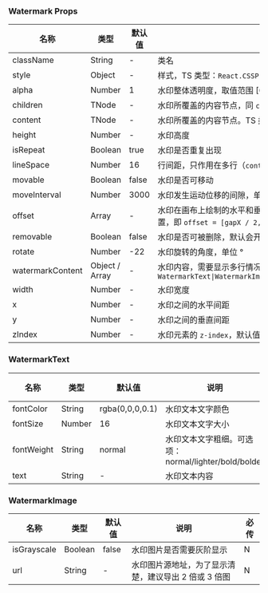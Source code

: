 ### Watermark Props

名称 | 类型 | 默认值 | 说明 | 必传
-- | -- | -- | -- | --
className | String | - | 类名 | N
style | Object | - | 样式，TS 类型：`React.CSSProperties` | N
alpha | Number | 1 | 水印整体透明度，取值范围 [0-1] | N
children | TNode | - | 水印所覆盖的内容节点，同 `content`。TS 类型：`string \| TNode`。 | N
content | TNode | - | 水印所覆盖的内容节点。TS 类型：`string \| TNode`。 | N
height | Number | - | 水印高度 | N
isRepeat | Boolean | true | 水印是否重复出现 | N
lineSpace | Number | 16 | 行间距，只作用在多行（`content` 配置为数组）情况下 | N
movable | Boolean | false | 水印是否可移动 | N
moveInterval | Number | 3000 | 水印发生运动位移的间隙，单位：毫秒 | N
offset | Array | - | 水印在画布上绘制的水平和垂直偏移量，正常情况下水印绘制在中间位置，即 `offset = [gapX / 2, gapY / 2]`。TS 类型：`Array<number>` | N
removable | Boolean | false | 水印是否可被删除，默认会开启水印节点防删 | N
rotate | Number | -22 | 水印旋转的角度，单位 ° | N
watermarkContent | Object / Array | - | 水印内容，需要显示多行情况下可配置为数组。TS 类型：`WatermarkText\|WatermarkImage\|Array<WatermarkText\|WatermarkImage>` | N
width | Number | - | 水印宽度 | N
x | Number | - | 水印之间的水平间距 | N
y | Number | - | 水印之间的垂直间距 | N
zIndex | Number | - | 水印元素的 `z-index`，默认值写在 CSS 中 | N

### WatermarkText

名称 | 类型 | 默认值 | 说明 | 必传
-- | -- | -- | -- | --
fontColor | String | rgba(0,0,0,0.1) | 水印文本文字颜色 | N
fontSize | Number | 16 | 水印文本文字大小 | N
fontWeight | String | normal | 水印文本文字粗细。可选项：normal/lighter/bold/bolder | N
text | String | - | 水印文本内容 | N

### WatermarkImage

名称 | 类型 | 默认值 | 说明 | 必传
-- | -- | -- | -- | --
isGrayscale | Boolean | false | 水印图片是否需要灰阶显示 | N
url | String | - | 水印图片源地址，为了显示清楚，建议导出 2 倍或 3 倍图 | N